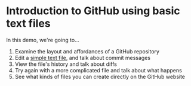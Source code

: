# Introduction to GitHub using basic text files

In this demo, we're going to...

1. Examine the layout and affordances of a GitHub repository
2. Edit a [simple text file](this-is-just-to-say), and talk about commit messages
3. View the file's history and talk about diffs
4. Try again with a more complicated file and talk about what happens
5. See what kinds of files you can create directly on the GitHub website

<!--
4. Upload a .txt file, and compare how it's displayed
5. Upload a .docx file, and compare how it's displayed
6. Change both the .txt and .docx file outside of GitHub, and re-upload
7. View each file's history
-->

